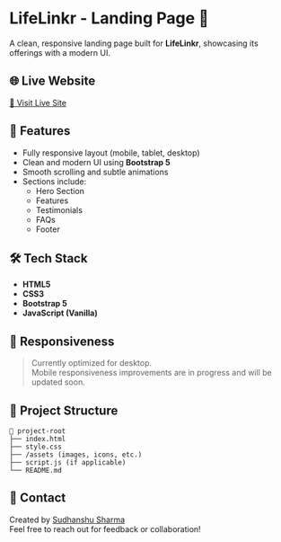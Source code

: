 # LifeLinkr - Landing Page 🚀

A clean, responsive landing page built for **LifeLinkr**, showcasing its offerings with a modern UI.

## 🌐 Live Website
[🔗 Visit Live Site](https://lifelinkr-landing-page-virid.vercel.app/)

## 📌 Features

- Fully responsive layout (mobile, tablet, desktop)
- Clean and modern UI using **Bootstrap 5**
- Smooth scrolling and subtle animations
- Sections include:
  - Hero Section
  - Features
  - Testimonials
  - FAQs
  - Footer

## 🛠️ Tech Stack

- **HTML5**
- **CSS3**
- **Bootstrap 5**
- **JavaScript (Vanilla)**

## 📱 Responsiveness

> Currently optimized for desktop.  
> Mobile responsiveness improvements are in progress and will be updated soon.

## 📂 Project Structure

```
📁 project-root
├── index.html
├── style.css
├── /assets (images, icons, etc.)
├── script.js (if applicable)
└── README.md
```

## 📧 Contact

Created by [Sudhanshu Sharma](https://github.com/your-github-username)  
Feel free to reach out for feedback or collaboration!
